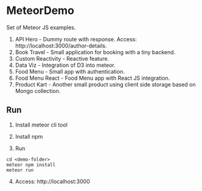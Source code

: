 # MeteorDemo
Set of Meteor JS examples.

1) API Hero - Dummy route with response. Access: http://localhost:3000/author-details. 
2) Book Travel - Small application for booking with a tiny backend.
3) Custom Reactivity - Reactive feature.
4) Data Viz - Integration of D3 into meteor.
5) Food Menu - Small app with authentication.
6) Food Menu React  - Food Menu app with React JS integration.
7) Product Kart - Another small product using client side storage based on Mongo collection.

## Run

1. Install meteor cli tool

2. Install npm

3. Run
```
cd <demo-folder>
meteor npm install 
meteor run
```
4. Access: http://localhost:3000
